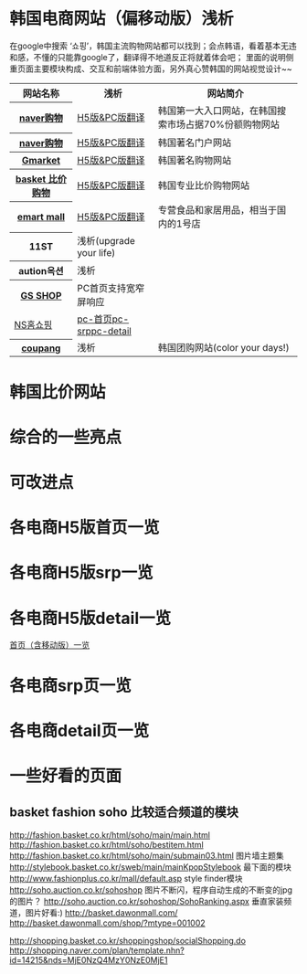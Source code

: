 # 韩国电商网站（偏移动版）浅析

在google中搜索 ‘쇼핑’，韩国主流购物网站都可以找到；会点韩语，看着基本无违和感，不懂的只能靠google了，翻译得不地道反正将就着体会吧；
里面的说明侧重页面主要模块构成、交互和前端体验方面，另外真心赞韩国的网站视觉设计~~


<table>
<tr><th>网站名称</th><th>浅析</th><th>网站简介</th></tr>

<tr><th><a href="http://shopping.naver.com/)">naver购物</a></th><td><a href="dist/naver.md">H5版&PC版翻译</a></td><td>韩国第一大入口网站，在韩国搜索市场占据70%份额购物网站</td></tr>
<tr><th><a href="ttp://shopping.daum.net/">naver购物</a></th><td><a href="dist/daum.md">H5版&PC版翻译</a></td><td>韩国著名门户网站</td></tr>
<th><a href="http://www.gmarket.co.kr/">Gmarket</a></th><td><a href="dist/gmarket.md">H5版&PC版翻译</a></td><td>韩国著名购物网站</td></tr>
<tr><th><a href="http://www.basket.co.kr/">basket 比价购物</a></th><td><a href="dist/basket.md">H5版&PC版翻译</a></td><td>韩国专业比价购物网站</td></tr>
<tr><th><a href="http://www.emart.com/">emart mall</a></th><td><a href="dist/emart.md">H5版&PC版翻译</a></td><td>专营食品和家居用品，相当于国内的1号店</td></tr>
<tr><th>11ST</th><td>浅析(upgrade your life)</td></tr>
<tr><th>aution옥션</th><td>浅析</td></tr>
<tr><th><a href="http://www.gsshop.com/index.gs">GS SHOP</a></th><td>PC首页支持宽窄屏响应</td></tr>
<tr><td><a href="http://www.nsmall.com/">NS홈쇼핑</a></td><td><a href="nswall.md">pc-首页</a><a href="srp.md">pc-srp</a><a href="detail.md">pc-detail</a></td></tr>
<tr><th><a href="http://www.coupang.com/">coupang</a></th><td>浅析</td><td>韩国团购网站(color your days!)</td></tr>
</table>

# 韩国比价网站
# 综合的一些亮点
# 可改进点


# 各电商H5版首页一览
# 各电商H5版srp一览
# 各电商H5版detail一览

[首页（含移动版）一览](/homepage.md)

# 各电商srp页一览

# 各电商detail页一览

# 一些好看的页面

## basket fashion soho 比较适合频道的模块
http://fashion.basket.co.kr/html/soho/main/main.html
http://fashion.basket.co.kr/html/soho/bestitem.html
http://fashion.basket.co.kr/html/soho/main/submain03.html
图片墙主题集
http://stylebook.basket.co.kr/sweb/main/mainKpopStylebook
最下面的模块
http://www.fashionplus.co.kr/mall/default.asp
style finder模块
http://soho.auction.co.kr/sohoshop
图片不断闪，程序自动生成的不断变的jpg的图片？
http://soho.auction.co.kr/sohoshop/SohoRanking.aspx
垂直家装频道，图片好看:)
http://basket.dawonmall.com/
http://basket.dawonmall.com/shop/?mtype=001002

http://shopping.basket.co.kr/shoppingshop/socialShopping.do
http://shopping.naver.com/plan/template.nhn?id=14215&nds=MjE0NzQ4MzY0NzE0MjE1
